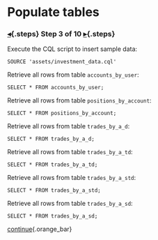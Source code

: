 <div class="top">

# Populate tables
### [◂](command:katapod.loadPage?step2){.steps} Step 3 of 10 [▸](command:katapod.loadPage?step4){.steps}
</div>

Execute the CQL script to insert sample data:
```
SOURCE 'assets/investment_data.cql'
```

Retrieve all rows from table `accounts_by_user`:
```
SELECT * FROM accounts_by_user;        
```

Retrieve all rows from table `positions_by_account`:
```
SELECT * FROM positions_by_account;
```

Retrieve all rows from table `trades_by_a_d`:
```
SELECT * FROM trades_by_a_d;                    
```

Retrieve all rows from table `trades_by_a_td`:
```
SELECT * FROM trades_by_a_td;
```

Retrieve all rows from table `trades_by_a_std`:
```
SELECT * FROM trades_by_a_std;       
```

Retrieve all rows from table `trades_by_a_sd`:
```
SELECT * FROM trades_by_a_sd;       
```

[continue](command:katapod.loadPage?step4){.orange_bar}